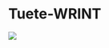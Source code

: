 Tuete-WRINT
===========
<img src="https://raw.github.com/McCouman/Tuete-WRINT/master/screenshots.png">
